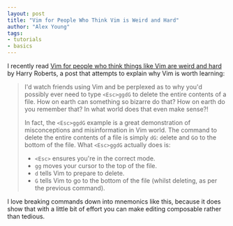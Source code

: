 ```yaml
---
layout: post
title: "Vim for People Who Think Vim is Weird and Hard"
author: "Alex Young"
tags: 
- tutorials
- basics
---
```


I recently read [Vim for people who think things like Vim are weird and hard](http://csswizardry.com/2014/06/vim-for-people-who-think-things-like-vim-are-weird-and-hard/) by Harry Roberts, a post that attempts to explain why Vim is worth learning:

> I'd watch friends using Vim and be perplexed as to why you'd possibly ever need to type `<Esc>ggdG` to delete the entire contents of a file. How on earth can something so bizarre do that? How on earth do you remember that? In what world does that even make sense?!
> 
> In fact, the `<Esc>ggdG` example is a great demonstration of misconceptions and misinformation in Vim world. The command to delete the entire contents of a file is simply `dG`: `d`elete and `G`o to the bottom of the file. What `<Esc>ggdG` actually does is:
> 
> * `<Esc>` ensures you're in the correct mode.
> * `gg` moves your cursor to the top of the file.
> * `d` tells Vim to prepare to delete.
> * `G` tells Vim to go to the bottom of the file (whilst deleting, as per the previous command).

I love breaking commands down into mnemonics like this, because it does show that with a little bit of effort you can make editing composable rather than tedious.
